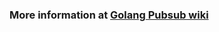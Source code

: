 ### More information at [Golang Pubsub wiki](https://gitlab.sendo.vn/core/pubsub/wikis/example/Golang-SDK)